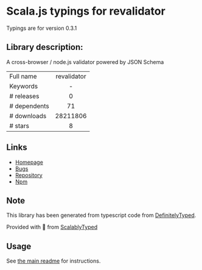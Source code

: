 
# Scala.js typings for revalidator

Typings are for version 0.3.1

## Library description:
A cross-browser / node.js validator powered by JSON Schema

|                    |                 |
| ------------------ | :-------------: |
| Full name          | revalidator |
| Keywords           | - |
| # releases         | 0 |
| # dependents       | 71 |
| # downloads        | 28211806 |
| # stars            | 8 |

## Links
- [Homepage](https://github.com/flatiron/revalidator)
- [Bugs](https://github.com/flatiron/revalidator/issues)
- [Repository](https://github.com/flatiron/revalidator)
- [Npm](https://www.npmjs.com/package/revalidator)
    


## Note
This library has been generated from typescript code from [DefinitelyTyped](https://definitelytyped.org).

Provided with :purple_heart: from [ScalablyTyped](https://github.com/oyvindberg/ScalablyTyped)

## Usage
See [the main readme](../../readme.md) for instructions.


